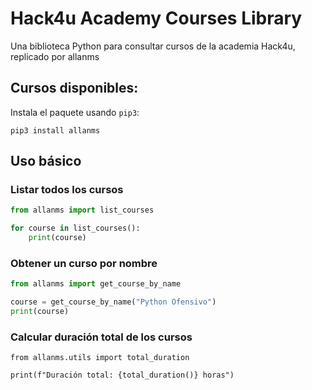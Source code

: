 # Hack4u Academy Courses Library

Una biblioteca Python para consultar cursos de la academia Hack4u, replicado por allanms 

## Cursos disponibles: 

Instala el paquete usando `pip3`: 

```python3
pip3 install allanms 
```

## Uso básico 

### Listar todos los cursos 

```python
from allanms import list_courses 

for course in list_courses():
    print(course)
```

### Obtener un curso por nombre 

```python 
from allanms import get_course_by_name 

course = get_course_by_name("Python Ofensivo")
print(course)
```

### Calcular duración total de los cursos 

```python3 
from allanms.utils import total_duration 

print(f"Duración total: {total_duration()} horas")
```
